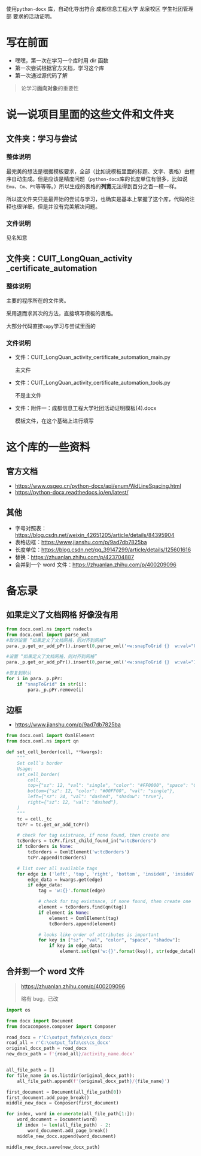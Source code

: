 使用```python-docx``` 库，自动化导出符合 成都信息工程大学 龙泉校区 学生社团管理部 要求的活动证明。

# 写在前面

- 嘿嘿，第一次在学习一个库时用 dir 函数
- 第一次尝试根据官方文档，学习这个库
- 第一次通过源代码了解
> 论学习**面向对象**的重要性
  > 
# 说一说项目里面的这些文件和文件夹

## 文件夹：学习与尝试

### 整体说明

最完美的想法是根据模板要求，全部（比如说模板里面的标题、文字、表格）由程序自动生成。但是应该是精度问题（```python-docx```库的长度单位有很多，比如说```Emu```、```Cm```、```Pt```等等等。）所以生成的表格的**列宽**无法得到百分之百一模一样。

所以这文件夹只是最开始的尝试与学习，也确实是基本上掌握了这个库，代码的注释也很详细，但是并没有完美解决问题。

### 文件说明

见名知意

## 文件夹：CUIT_LongQuan_activity _certificate_automation

### 整体说明

主要的程序所在的文件夹。

采用退而求其次的方法，直接填写模板的表格。

大部分代码直接```copy```学习与尝试里面的

### 文件说明

- 文件：CUIT_LongQuan_activity_certificate_automation_main.py

  主文件

- 文件：CUIT_LongQuan_activity_certificate_automation_tools.py

  不是主文件

- 文件：附件一：成都信息工程大学社团活动证明模板(4).docx

  模板文件，在这个基础上进行填写

# 这个库的一些资料

## 官方文档

- https://www.osgeo.cn/python-docx/api/enum/WdLineSpacing.html
- https://python-docx.readthedocs.io/en/latest/

## 其他

- 字号对照表：https://blog.csdn.net/weixin_42651205/article/details/84395904
- 表格边框：https://www.jianshu.com/p/9ad7db7825ba
- 长度单位：https://blog.csdn.net/qq_39147299/article/details/125601616
- 替换：https://zhuanlan.zhihu.com/p/423704887
- 合并到一个 word 文件：https://zhuanlan.zhihu.com/p/400209096

# 备忘录
## 如果定义了文档网格 **好像没有用**
```python
from docx.oxml.ns import nsdecls
from docx.oxml import parse_xml 
#取消设置 ”如果定义了文档网格，则对齐到网格”
para._p.get_or_add_pPr().insert(0,parse_xml('<w:snapToGrid {}  w:val="0"/>'.format(nsdecls('w')))) 

#设置 “如果定义了文档网格，则对齐到网格”
para._p.get_or_add_pPr().insert(0,parse_xml('<w:snapToGrid {}  w:val="1"/>'.format(nsdecls('w'))))

#恢复到默认
for i in para._p.pPr:
    if "snapToGrid" in str(i):
        para._p.pPr.remove(i)
```
## 边框
- https://www.jianshu.com/p/9ad7db7825ba
```python
from docx.oxml import OxmlElement
from docx.oxml.ns import qn

def set_cell_border(cell, **kwargs):
    """
    Set cell`s border
    Usage:
    set_cell_border(
        cell,
        top={"sz": 12, "val": "single", "color": "#FF0000", "space": "0"},
        bottom={"sz": 12, "color": "#00FF00", "val": "single"},
        left={"sz": 24, "val": "dashed", "shadow": "true"},
        right={"sz": 12, "val": "dashed"},
    )
    """
    tc = cell._tc
    tcPr = tc.get_or_add_tcPr()

    # check for tag existnace, if none found, then create one
    tcBorders = tcPr.first_child_found_in("w:tcBorders")
    if tcBorders is None:
        tcBorders = OxmlElement('w:tcBorders')
        tcPr.append(tcBorders)

    # list over all available tags
    for edge in ('left', 'top', 'right', 'bottom', 'insideH', 'insideV'):
        edge_data = kwargs.get(edge)
        if edge_data:
            tag = 'w:{}'.format(edge)

            # check for tag existnace, if none found, then create one
            element = tcBorders.find(qn(tag))
            if element is None:
                element = OxmlElement(tag)
                tcBorders.append(element)

            # looks like order of attributes is important
            for key in ["sz", "val", "color", "space", "shadow"]:
                if key in edge_data:
                    element.set(qn('w:{}'.format(key)), str(edge_data[key]))
```

## 合并到一个 word 文件

> https://zhuanlan.zhihu.com/p/400209096
>
> 略有 bug，已改

```py
import os

from docx import Document
from docxcompose.composer import Composer

road_docx = r'C:\output_fafa\cs\cs_docx'
road_all = r'C:\output_fafa\cs\cs_docx'
original_docx_path = road_docx
new_docx_path = f'{road_all}/activity_name.docx'


all_file_path = []
for file_name in os.listdir(original_docx_path):
    all_file_path.append(f'{original_docx_path}/{file_name}')

first_document = Document(all_file_path[0])
first_document.add_page_break()
middle_new_docx = Composer(first_document)

for index, word in enumerate(all_file_path[1:]):
    word_document = Document(word)
    if index != len(all_file_path) - 2:
        word_document.add_page_break()
    middle_new_docx.append(word_document)

middle_new_docx.save(new_docx_path)
```

